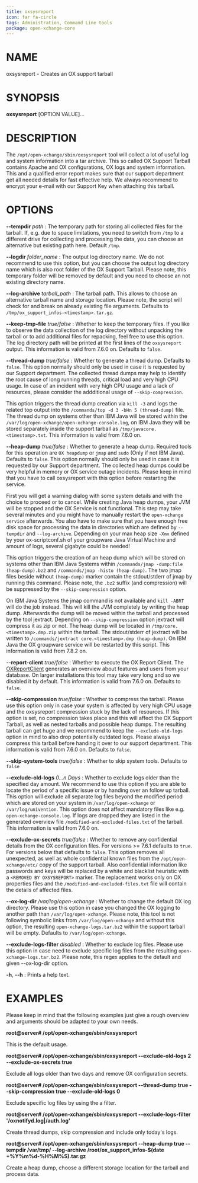 ```yaml
---
title: oxsysreport
icon: far fa-circle
tags: Administration, Command Line tools
package: open-xchange-core
---
```


# NAME

oxsysreport - Creates an OX support tarball

# SYNOPSIS

**oxsysreport** [OPTION VALUE]...

# DESCRIPTION

The `/opt/open-xchange/sbin/oxsysreport` tool will collect a lot of useful log and system information into a tar archive. This so called OX Support Tarball contains Apache and OX configurations, OX logs and system information. This and a qualified error report makes sure that our support department get all needed details for fast effective help. We always recommend to encrypt your e-mail with our Support Key when attaching this tarball.

# OPTIONS

**--tempdir** *path*
: The temporary path for storing all collected files for the tarball. If, e.g. due to space limitations, you need to switch from `/tmp` to a different drive for collecting and processing the data, you can choose an alternative but existing path here. Default `/tmp`.

**--logdir** *folder_name*
: The output log directory name. We do not recommend to use this option, but you can choose the output log directory name which is also root folder of the OX Support Tarball. Please note, this temporary folder will be removed by default and you need to choose an not existing directory name.

**--log-archive** *tarball_path*
: The tarball path. This allows to choose an alternative tarball name and storage location. Please note, the script will check for and break on already existing file arguments. Defaults to `/tmp/ox_support_infos-<timestamp>.tar.gz`.

**--keep-tmp-file** *true/false*
: Whether to keep the temporary files. If you like to observe the data collection of the log directory without unpacking the tarball or to add additional files for repacking, feel free to use this option. The log directory path will be printed at the first lines of the `oxsysreport` output.
This information is valid from 7.6.0 on. Defaults to `false`.

**--thread-dump** *true/false*
: Whether to generate a thread dump. Defaults to `false`. This option normally should only be used in case it is requested by our Support department. The collected thread dumps may help to identify the root cause of long running threads, critical load and very high CPU usage. In case of an incident with very high CPU usage and a lack of resources, please consider the addditional usage of `--skip-compression`.

This option triggers the thread dump creation via `kill -3` and logs the related top output into the `/commands/top -d 3 -bHn 5 (thread-dump)` file. The thread dump on systems other than IBM Java will be stored within the `/var/log/open-xchange/open-xchange-console.log`, on IBM Java they will be stored separately inside the support tarball as `/tmp/javacore.<timestamp>.txt`. This information is valid from 7.6.0 on.

**--heap-dump** *true/false*
: Whether to generate a heap dump. Required tools for this operation are `OX heapdump` or `jmap` and `sudo` (Only if not IBM Java). Defaults to `false`. This option normally should only be used in case it is requested by our Support department. The collected heap dumps could be very helpful in memory or OX service outage incidents. Please keep in mind that you have to call oxsysreport with this option before restarting the service.

First you will get a warning dialog with some system details and with the choice to proceed or to cancel. While creating Java heap dumps, your JVM will be stopped and the OX Service is not functional. This step may take several minutes and you might have to manually restart the `open-xchange service` afterwards. You also have to make sure that you have enough free disk space for processing the data in directories which are defined by `--tempdir` and `--log-archive`. Depending on your max heap size `-Xmx` defined by your ox-scriptconf.sh of your groupware Java Virtual Machine and amount of logs, several gigabyte could be needed!

This option triggers the creation of an heap dump which will be stored on systems other than IBM Java Systems within `/commands/jmap -dump:file (heap-dump).bz2` and `/commands/jmap -histo (heap-dump)`. The two jmap files beside without `(heap-dump)` marker contain the stdout/stderr of jmap by running this command. Please note, the `.bz2` suffix (and compression) will be suppressed by the `--skip-compression` option.

On IBM Java Systems the jmap command is not available and `kill -ABRT` will do the job instead. This will kill the JVM completely by writing the heap dump. Afterwards the dump will be moved within the tarball and processed by the tool jextract. Depending on `--skip-compression` option jextract will compress it as zip or not. The heap dump will be located in `/tmp/core.<timestamp>.dmp.zip` within the tarball. The stdout/stderr of jextract will be written to `/commands/jextract core.<timestamp>.dmp (heap-dump)`. On IBM Java the OX groupware service will be restarted by this script. This information is valid from 7.8.2 on.

**--report-client** *true/false*
: Whether to execute the OX Report Client. The [OXReportClient](https://documentation.open-xchange.com/7.8.3/middleware/components/report_client.html) generates an overview about features and users from your database. On larger installations this tool may take very long and so we disabled it by default.
This information is valid from 7.6.0 on. Defaults to `false`.

**--skip-compression** *true/false*
: Whether to compress the tarball. Please use this option only in case your system is affected by very high CPU usage and the oxsysreport compression stuck by the lack of resources. If this option is set, no compression takes place and this will affect the OX Support Tarball, as well as nested tarballs and possible heap dumps. The resulting tarball can get huge and we recommend to keep the `--exclude-old-logs` option in mind to also drop potentially outdated logs. Please always compress this tarball before handing it over to our support department.
This information is valid from 7.6.0 on. Defaults to `false`.

**--skip-system-tools** *true/false*
: Whether to skip system tools. Defaults to `false`

**--exclude-old-logs** *0...n Days*
: Whether to exclude logs older than the specified day amount. We recommend to use this option if you are able to locate the period of a specific issue or by handing over an follow up tarball. This option will exclude all separate log files beyond the modified period which are stored on your system in `/var/log/open-xchange` or `/var/log/univention`. This option does not affect mandatory files like e.g. `open-xchange-console.log`. If logs are dropped they are listed in the generated overview file `/modified-and-excluded-files.txt` of the tarball.
This information is valid from 7.6.0 on.

**--exclude-ox-secrets** *true/false*
: Whether to remove any confidential details from the OX configuration files. For versions >= 7.6.1 defaults to `true`. For versions below that defaults to `false`. This option removes all unexpected, as well as whole confidential known files from the `/opt/open-xchange/etc/` copy of the support tarball. Also confidential information like passwords and keys will be replaced by a white and blacklist heuristic with a `<REMOVED BY OXSYSREPORT>` marker. The replacement works only on OX properties files and the `/modified-and-excluded-files.txt` file will contain the details of affected files.

**--ox-log-dir** */var/log/open-xchange*
: Whether to change the default OX log directory. Please use this option in case you changed the OX logging to another path than `/var/log/open-xchange`. Please note, this tool is not following symbolic links from `/var/log/open-xchange` and without this option, the resulting `open-xchange-logs.tar.bz2` within the support tarball will be empty. Defaults to `/var/log/open-xchange`.

**--exclude-logs-filter** *disabled*
: Whether to exclude log files. Please use this option in case need to exclude specific log files from the resulting `open-xchange-logs.tar.bz2`. Please note, this regex applies to the default and given --ox-log-dir option.

**-h**, **--h**
: Prints a help text.

# EXAMPLES

Please keep in mind that the following examples just give a rough overview and arguments should be adapted to your own needs.

**root@server# /opt/open-xchange/sbin/oxsysreport**

This is the default usage.

**root@server# /opt/open-xchange/sbin/oxsysreport --exclude-old-logs 2 --exclude-ox-secrets true**

Exclude all logs older than two days and remove OX configuration secrets.

**root@server# /opt/open-xchange/sbin/oxsysreport --thread-dump true --skip-compression true --exclude-old-logs 0**

Exclude specific log files by using the a filter.

**root@server# /opt/open-xchange/sbin/oxsysreport --exclude-logs-filter '/oxnotifyd.log\|/auth.log'**

Create thread dumps, skip compression and include only today's logs.

**root@server# /opt/open-xchange/sbin/oxsysreport --heap-dump true --tempdir /var/tmp/ --log-archive /root/ox_support_infos-$(date +%Y%m%d-%H%M%S).tar.gz**

Create a heap dump, choose a different storage location for the tarball and process data.
